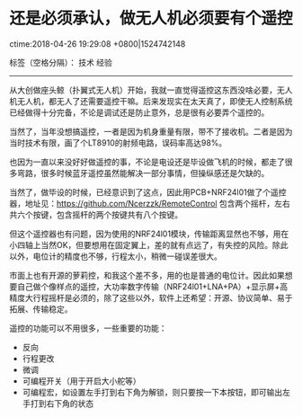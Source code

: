 ﻿# 还是必须承认，做无人机必须要有个遥控
ctime:2018-04-26 19:29:08 +0800|1524742148

标签（空格分隔）： 技术 经验

---
从大创做座头鲸（扑翼式无人机）开始，我就一直觉得遥控这东西没啥必要，无人机无人机，都无人了还需要遥控干嘛。后来发现实在太天真了，即使无人控制系统已经做得十分完备，不论是调试还是防止意外，总是很有必要弄个遥控的。

当然了，当年没想搞遥控，一者是因为机身重量有限，带不了接收机。二者是因为当时技术有限，画了个LT8910的射频电路，误码率高达98%。

也因为一直以来没好好做遥控的事，不论是电设还是毕设做飞机的时候，都走了很多弯路，很多时候蓝牙遥控虽然能解决一部分事情，但操纵感还是欠缺的。

当然了，做毕设的时候，已经意识到了这点，因此用PCB+NRF24l01做了个遥控器，地址见：https://github.com/Ncerzzk/RemoteControl
包含两个摇杆，左右共六个按键，包含摇杆的两个按键共有八个按键。

但这个遥控器也有问题，因为使用的NRF24l01模块，传输距离显然也不够，用在小四轴上当然OK，但要想用在固定翼上，差的就有点远了，有失控的风险。除此以外，电位计的精度也不够，行程太小，稍微一碰误差很大。

市面上也有开源的萝莉控，和我这个差不多，用的也是普通的电位计。因此如果想要自己做个像样点的遥控，大功率数字传输（NRF24l01+LNA+PA）+显示屏+高精度大行程摇杆是必须的，除了这些以外，软件上还希望：开源、协议简单、易于拓展、传输稳定。

遥控的功能可以不用很多，一些重要的功能：

- 反向
- 行程更改
- 微调
- 可编程开关（用于开启大小舵等）
- 可编程宏，如设置左手打到右下角为解锁，则只要按一下本按钮，即可输出左手打到右下角的状态






